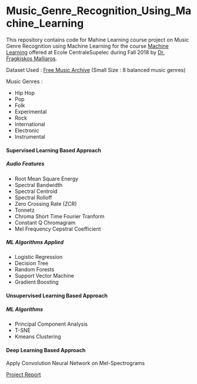 # Music_Genre_Recognition_Using_Machine_Learning
This repository contains code for Mahine Learning course project on Music Genre Recognition using Machine Learning for the course [Machine Learning](http://fragkiskos.me/teaching/ML-F18/) offered at Ecole CentraleSupelec during Fall 2018 by [Dr. Fragkiskos Malliaros](http://fragkiskos.me/).

Dataset Used : [Free Music Archive](https://arxiv.org/abs/1612.01840) (Small Size : 8 balanced music genres)

Music Genres :
* Hip Hop
* Pop
* Folk
* Experimental
* Rock
* International
* Electronic
* Instrumental

#### Supervised Learning Based Approach

##### Audio Features
* Root Mean Square Energy
* Spectral Bandwidth
* Spectral Centroid
* Spectral Rolloff
* Zero Crossing Rate (ZCR)
* Tonnetz
* Chroma Short Time Fourier Tranform
* Constant Q Chromagram
* Mel Frequency Cepstral Coefficient

##### ML Algorithms Applied
* Logistic Regression
* Decision Tree
* Random Forests
* Support Vector Machine
* Gradient Boosting

#### Unsupervised Learning Based Approach

##### ML Algorithms
* Principal Component Analysis
* T-SNE
* Kmeans Clustering

#### Deep Learning Based Approach
Apply Convolution Neural Network on Mel-Spectrograms

[Project Report](Music_Genre_Recognition_Ayush_Louis_Mohamed_ML_Project_Report.pdf)

